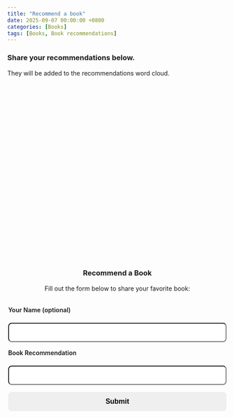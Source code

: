 ```yaml
---
title: "Recommend a book"
date: 2025-09-07 00:00:00 +0800
categories: [Books]
tags: [Books, Book recommendations]
---
```


### Share your recommendations below.
They will be added to the recommendations word cloud.
<div id="wordcloud-section" style="text-align:center;">
  <div id="wordcloud" style="width:100%; height:400px; margin:1rem auto;"></div>
</div>
<h3 style="text-align:center;">Recommend a Book</h3>
<p style="text-align:center;">Fill out the form below to share your favorite book:</p>
<form id="book-form" class="modern-form">
  <label>Your Name (optional)</label>
  <input type="text" id="name" name="name" placeholder=""/>
  <label>Book Recommendation</label>
  <input type="text" id="book" name="book" placeholder="" required/>
  <button type="button" id="submit-btn">Submit</button>
  <p id="thank-message" class="thank-message" style="text-align:center; display:none;"></p>
</form>
<style>
.modern-form { display:flex; flex-direction:column; max-width:500px; margin:2rem auto; gap:1rem; }
.modern-form label { font-weight:600; margin-bottom:0.3rem; }
.modern-form input { padding:0.7rem 1rem; border-radius:8px; font-size:1rem; outline:none; transition: all 0.2s; }
.modern-form input:focus { box-shadow:0 0 5px rgba(79,70,229,0.3); }
.modern-form button { padding:0.8rem 1rem; font-size:1rem; border:none; border-radius:8px; font-weight:600; cursor:pointer; transition: all 0.15s ease-in-out; }
.modern-form button:hover { transform:scale(1.02); }
.modern-form button:active { transform:scale(0.97); box-shadow: inset 0 2px 4px rgba(0,0,0,0.2); }
.thank-message { margin-top:1rem; font-weight:600; animation:fadeIn 0.3s ease-in-out; }
@keyframes fadeIn { from { opacity:0; transform:translateY(-5px);} to {opacity:1; transform:translateY(0);} }
</style>
<script src="https://cdnjs.cloudflare.com/ajax/libs/wordcloud2.js/1.1.1/wordcloud2.min.js"></script>
<script>
document.addEventListener("DOMContentLoaded", () => {
  const scriptURL = "https://script.google.com/macros/s/AKfycbxvXkCTLnIqi1P2yS7WzySwFQH_yTauM1NJ3w3YyGNey_3-a_H3fLP542mKkxAwEwM/exec";
  const form = document.getElementById("book-form");
  const submitBtn = document.getElementById("submit-btn");
  const thankMessage = document.getElementById("thank-message");
  submitBtn.addEventListener("click", async () => {
    const name = document.getElementById("name").value || "Anonymous";
    const bookInput = document.getElementById("book").value.trim();
    if (!bookInput) return;
    const book = bookInput.split(' ')
        .map(w => w.charAt(0).toUpperCase() + w.slice(1).toLowerCase())
        .join(' ');
    try {
      const res = await fetch(scriptURL, {
        method: "POST",
        headers: { "Content-Type": "application/json" },
        body: JSON.stringify({ name, book })
      });
      const result = await res.json();
      if (result.result === "success") {
        showMessage("Successfully added!");
        form.reset();
        loadWordCloud();
      } else {
        showMessage("Error: " + result.message, true);
      }
    } catch(err) {
      console.error(err);
      showMessage("Error submitting. Please try again.", true);
    }
  });
  function showMessage(msg, isError=false) {
    thankMessage.style.display = "block";
    thankMessage.style.color = isError ? "#ef4444" : "#10b981";
    thankMessage.textContent = msg;
    setTimeout(() => { thankMessage.style.display = "none"; }, 2000);
  }
  async function loadWordCloud() {
    try {
      const res = await fetch(scriptURL);
      const data = await res.json();
      const counts = {};
      data.forEach(entry => {
        if(entry.book) {
          const b = entry.book.trim();
          counts[b] = (counts[b] || 0) + 1;
        }
      });
      const words = Object.entries(counts).map(([book, count]) => [book, count * 10]);
      WordCloud(document.getElementById("wordcloud"), {
        list: words,
        gridSize:16,
        weightFactor:2,
        color:() => getComputedStyle(document.body).color,
        backgroundColor:"transparent"
      });
    } catch(err) {
      console.error("Error loading word cloud:", err);
    }
  }
  loadWordCloud();
});
</script>
